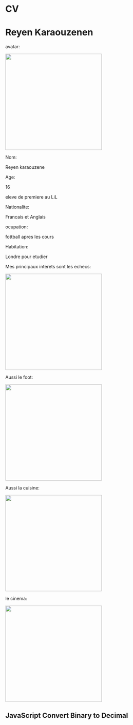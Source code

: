 # CV
<h1>Reyen Karaouzenen</h1>

avatar:



<image src= "https://www.cartoonize.net/svgavatars/temp-avatars/svgA6580801289205784.png" width="300" height= "300">



Nom: 

Reyen karaouzene

Age:

16

eleve de premiere au LiL

Nationalite: 

Francais et Anglais

ocupation: 

fottball apres les cours

Habitation: 

Londre pour etudier


 Mes principaux interets sont les echecs:



<image src="https://media.istockphoto.com/id/1310674496/photo/hand-moving-white-pawn-and-making-first-step.webp?b=1&s=612x612&w=0&k=20&c=v_i1rqZ6ZrleZ9IG_aPASG1frC12ibpbJ10HLhOV0y4=" width="300" height= "300">


Aussi le foot:



<image src= "https://media.istockphoto.com/id/502133933/photo/dramatic-soccer-stadium.webp?b=1&s=612x612&w=0&k=20&c=m_Xl--CEWzGPh7xEZ0M-ZLuYAj6TK8ymh__3LmCSAWE= " width="300" height= "300">


Aussi la cuisine:




<image src= "https://media.istockphoto.com/id/1428412216/photo/a-male-chef-pouring-sauce-on-meal.webp?b=1&s=612x612&w=0&k=20&c=O6f05DPG0yuRLpMxTRX5qTv4T8jZLrYMNT0ZePoYnuQ= " width="300" height= "300">

le cinema:



<image src= "https://cdn.pixabay.com/photo/2019/04/24/21/55/cinema-4153289_640.jpg" width="300" height= "300">


<!DOCTYPE html>
<html>
<body>

<h2>JavaScript Convert Binary to Decimal</h2>

<p id="demo"></p>

<script>
document.getElementById("demo").innerHTML = bin2dec(101);
function bin2dec(bin){
  return parseInt(bin, 2).toString(10);
}
</script>

</body>
</html>

